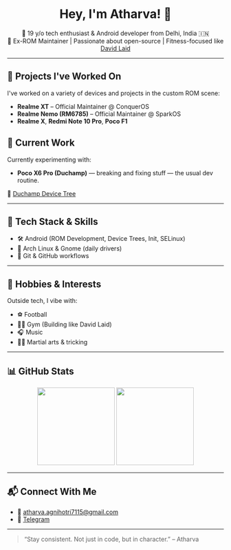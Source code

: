 <h1 align="center">Hey, I'm Atharva! 👋</h1>

<p align="center">
  🧠 19 y/o tech enthusiast & Android developer from Delhi, India 🇮🇳 <br>
  📱 Ex-ROM Maintainer | Passionate about open-source | Fitness-focused like <a href="https://www.instagram.com/davidlaid/">David Laid</a>
</p>

---

## 🔧 Projects I've Worked On

I've worked on a variety of devices and projects in the custom ROM scene:

- **Realme XT** – Official Maintainer @ ConquerOS  
- **Realme Nemo (RM6785)** – Official Maintainer @ SparkOS  
- **Realme X**, **Redmi Note 10 Pro**, **Poco F1**

## 🚧 Current Work

Currently experimenting with:
- **Poco X6 Pro (Duchamp)** — breaking and fixing stuff — the usual dev routine.

🔗 [Duchamp Device Tree](https://github.com/Atharva-Agnihotri7115/device_xiaomi_duchamp)

---

## 🧰 Tech Stack & Skills

- 🛠️ Android (ROM Development, Device Trees, Init, SELinux)
- 🐧 Arch Linux & Gnome (daily drivers)
- 🔀 Git & GitHub workflows

---

## 💬 Hobbies & Interests

Outside tech, I vibe with:
- ⚽ Football  
- 🏋️‍♂️ Gym (Building like David Laid)  
- 🎧 Music  
- 🤸‍♂️ Martial arts & tricking

---

## 📊 GitHub Stats

<p align="center">
  <img src="https://github-readme-stats.vercel.app/api?username=Atharva-Agnihotri7115&show_icons=true&theme=tokyonight" height="180"/>
  <img src="https://github-readme-stats.vercel.app/api/top-langs/?username=Atharva-Agnihotri7115&layout=compact&theme=tokyonight" height="180"/>
</p>

---

## 📬 Connect With Me

- 📧 [atharva.agnihotri7115@gmail.com](mailto:atharva.agnihotri7115@gmail.com)  
- 💬 [Telegram](https://t.me/zyzzbrahhhh)

---

> “Stay consistent. Not just in code, but in character.” – Atharva
